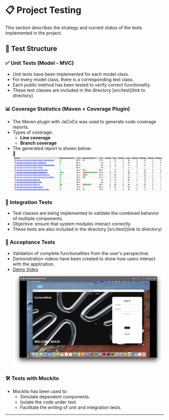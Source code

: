 # 📋 Project Testing

This section describes the strategy and current status of the tests implemented in the project.

## 🧩 Test Structure

### ✅ Unit Tests (Model - MVC)

- Unit tests have been implemented for each model class.
- For every model class, there is a corresponding test class.
- Each public method has been tested to verify correct functionality.
- These test classes are included in the directory [src/test](link to directory)

### 📊 Coverage Statistics (Maven + Coverage Plugin)

- The Maven plugin with JaCoCo was used to generate code coverage reports.
- Types of coverage:
  - **Line coverage**
  - **Branch coverage**
- The generated report is shown below:  
📸 ![image](https://github.com/antoniiolpzzz/PDS-CuriousMind/raw/b89e72fa54b8db1e46a37aecefd982192e917665/Documentation/Test/informeCobertura.png)

### 🔄 Integration Tests

- Test classes are being implemented to validate the combined behavior of multiple components.
- Objective: ensure that system modules interact correctly.
- These tests are also included in the directory [src/test](link to directory)

### 🎯 Acceptance Tests

- Validation of complete functionalities from the user's perspective.
- Demonstration videos have been created to show how users interact with the application.
- [Demo Video](https://dai.ly/k3ALFKPBzbRbZODhqhq)  
[![Demo Video](https://github.com/antoniiolpzzz/PDS-CuriousMind/blob/19fbc344a0d8a998837dee42300f22f802e38d75/Documentation/Test/Captura%20-%20Video%20demostrativo.png)](https://geo.dailymotion.com/player.html?video=k3ALFKPBzbRbZODhqhq)

### 🛠️ Tests with Mockito

- Mockito has been used to:
  - Simulate dependent components.
  - Isolate the code under test.
  - Facilitate the writing of unit and integration tests.

---
